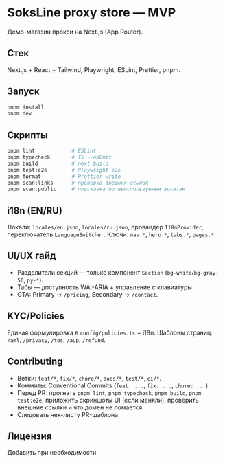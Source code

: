 # SoksLine proxy store — MVP

Демо-магазин прокси на Next.js (App Router).

## Стек

Next.js + React + Tailwind, Playwright, ESLint, Prettier, pnpm.

## Запуск

```bash
pnpm install
pnpm dev
```

## Скрипты

```bash
pnpm lint            # ESLint
pnpm typecheck       # TS --noEmit
pnpm build           # next build
pnpm test:e2e        # Playwright e2e
pnpm format          # Prettier write
pnpm scan:links      # проверка внешних ссылок
pnpm scan:public     # подсказка по неиспользуемым ассетам
```

## i18n (EN/RU)

Локали: `locales/en.json`, `locales/ru.json`, провайдер `I18nProvider`, переключатель `LanguageSwitcher`.
Ключи: `nav.*`, `hero.*`, `tabs.*`, `pages.*`.

## UI/UX гайд

- Разделители секций — только компонент `Section` (`bg-white`/`bg-gray-50`, `py-*`).
- Табы — доступность WAI-ARIA + управление с клавиатуры.
- CTA: Primary → `/pricing`, Secondary → `/contact`.

## KYC/Policies

Единая формулировка в `config/policies.ts` + i18n.
Шаблоны страниц: `/aml`, `/privacy`, `/tos`, `/aup`, `/refund`.

## Contributing

- Ветки: `feat/*`, `fix/*`, `chore/*`, `docs/*`, `test/*`, `ci/*`.
- Коммиты: Conventional Commits (`feat: ...`, `fix: ...`, `chore: ...`).
- Перед PR: прогнать `pnpm lint`, `pnpm typecheck`, `pnpm build`, `pnpm test:e2e`, приложить скриншоты UI (если меняли), проверить внешние ссылки и что домен не ломается.
- Следовать чек-листу PR-шаблона.

## Лицензия

Добавить при необходимости.
